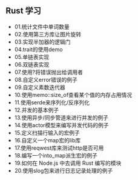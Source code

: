 ## Rust 学习
 - 01.统计文件中单词数量
 - 02.使用第三方库让图片旋转
 - 03.实现半加器的逻辑门
 - 04.trait的使用demo
 - 05.单链表实现
 - 06.双链表实现
 - 07.使用?将错误抛出给调用者
 - 08.自定义error错误的例子
 - 09.自定义素数迭代器
 - 10.使用memo::size_of查看某个值的内存占用情况
 - 11.使用serde来序列化/反序列化
 - 12.并发的基本例子
 - 13.使用异步/同步管道来进行并发的例子
 - 14.使用actor模型来编写并发代码的例子
 - 15.定义扫描行输入的宏例子
 - 16.自定义一个map宏的lib库
 - 17.使用reqwest库来测试http是否可用
 - 18.编写一个into_map派生宏的例子
 - 19.如何在 Node.js 中去调用 Rust 编写的模块
 - 20.使用slog包来进行日志记录处理的例子
